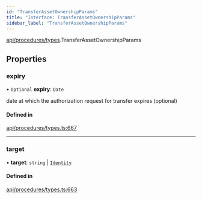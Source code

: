 ```yaml
---
id: "TransferAssetOwnershipParams"
title: "Interface: TransferAssetOwnershipParams"
sidebar_label: "TransferAssetOwnershipParams"
---
```


[api/procedures/types](../../../../../modules/API/Procedures/Types/Types.md).TransferAssetOwnershipParams

## Properties

### expiry

• `Optional` **expiry**: `Date`

date at which the authorization request for transfer expires (optional)

#### Defined in

[api/procedures/types.ts:667](https://github.com/PolymeshAssociation/polymesh-sdk/blob/d4e2c127f/src/api/procedures/types.ts#L667)

___

### target

• **target**: `string` \| [`Identity`](../../../../../classes/API/Entities/Identity/Identity.md)

#### Defined in

[api/procedures/types.ts:663](https://github.com/PolymeshAssociation/polymesh-sdk/blob/d4e2c127f/src/api/procedures/types.ts#L663)
